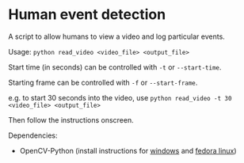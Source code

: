 Human event detection
=====================

A script to allow humans to view a video and log particular events.

Usage:
`python read_video <video_file> <output_file>`

Start time (in seconds) can be controlled with `-t` or `--start-time`.

Starting frame can be controlled with `-f` or `--start-frame`.

e.g. to start 30 seconds into the video, use
`python read_video -t 30 <video_file> <output_file>`

Then follow the instructions onscreen.

Dependencies:

 - OpenCV-Python (install instructions for [windows](http://docs.opencv.org/trunk/doc/py_tutorials/py_setup/py_setup_in_windows/py_setup_in_windows.html#install-opencv-python-in-windows) and [fedora linux](http://docs.opencv.org/trunk/doc/py_tutorials/py_setup/py_setup_in_fedora/py_setup_in_fedora.html#install-opencv-python-in-fedora))
